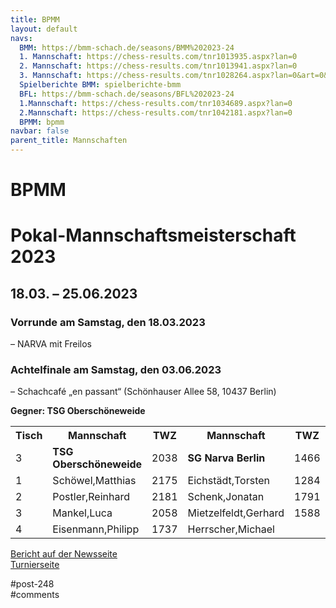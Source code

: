 ```yaml
---
title: BPMM 
layout: default
navs:
  BMM: https://bmm-schach.de/seasons/BMM%202023-24
  1. Mannschaft: https://chess-results.com/tnr1013935.aspx?lan=0
  2. Mannschaft: https://chess-results.com/tnr1013941.aspx?lan=0
  3. Mannschaft: https://chess-results.com/tnr1028264.aspx?lan=0&art=0&turdet=YES
  Spielberichte BMM: spielberichte-bmm
  BFL: https://bmm-schach.de/seasons/BFL%202023-24
  1.Mannschaft: https://chess-results.com/tnr1034689.aspx?lan=0
  2.Mannschaft: https://chess-results.com/tnr1042181.aspx?lan=0
  BPMM: bpmm
navbar: false
parent_title: Mannschaften
---
```

<div class="post-248 page type-page status-publish hentry" id="post-248">
<h1 class="entry-title">BPMM</h1>
<div class="entry-content">
<h1>Pokal-Mannschaftsmeisterschaft 2023</h1>
<h2>18.03. – 25.06.2023</h2>
<h3 class="heading3" id="a2"><strong>Vorrunde am Samstag, den 18.03.2023</strong></h3>
<p>– NARVA mit Freilos</p>
<h3><strong>Achtelfinale am Samstag, den 03.06.2023</strong></h3>
<p><b class="contentbold"></b> – Schachcafé „en passant“ (Schönhauser Allee 58, 10437 Berlin)</p>
<p><strong>Gegner: TSG Oberschöneweide</strong></p>
<table class="clean swiss">
<tbody>
<tr class="row1">
<th class="row1 col1 text">Tisch</th>
<th class="row1 col2 name">Mannschaft</th>
<th class="row1 col3 elo">TWZ</th>
<th class="row1 col4 name">Mannschaft</th>
<th class="row1 col5 elo">TWZ</th>
<th class="row1 col6 elo">Erg.</th>
<th class="row1 col7 text"></th>
<th class="row1 col8 elo">Erg.</th>
</tr>
<tr class="row14">
<td class="row14 col1 text">3</td>
<td class="row14 col2 name"><strong>TSG Oberschöneweide</strong></td>
<td class="row14 col3 elo">2038</td>
<td class="row14 col4 name"><strong>SG Narva Berlin</strong></td>
<td class="row14 col5 elo">1466</td>
<td class="row14 col6 elo"><strong>3</strong></td>
<td class="row14 col7 text"><strong>:</strong></td>
<td class="row14 col8 elo"><strong>1</strong></td>
</tr>
<tr class="row15">
<td class="row15 col1 text">1</td>
<td class="row15 col2 name">Schöwel,Matthias</td>
<td class="row15 col3 elo">2175</td>
<td class="row15 col4 name">Eichstädt,Torsten</td>
<td class="row15 col5 elo">1284</td>
<td class="row15 col6 elo">1</td>
<td class="row15 col7 text">:</td>
<td class="row15 col8 elo">0</td>
</tr>
<tr class="row16">
<td class="row16 col1 text">2</td>
<td class="row16 col2 name">Postler,Reinhard</td>
<td class="row16 col3 elo">2181</td>
<td class="row16 col4 name">Schenk,Jonatan</td>
<td class="row16 col5 elo">1791</td>
<td class="row16 col6 elo">½</td>
<td class="row16 col7 text">:</td>
<td class="row16 col8 elo">½</td>
</tr>
<tr class="row17">
<td class="row17 col1 text">3</td>
<td class="row17 col2 name">Mankel,Luca</td>
<td class="row17 col3 elo">2058</td>
<td class="row17 col4 name">Mietzelfeldt,Gerhard</td>
<td class="row17 col5 elo">1588</td>
<td class="row17 col6 elo">½</td>
<td class="row17 col7 text">:</td>
<td class="row17 col8 elo">½</td>
</tr>
<tr class="row18">
<td class="row18 col1 text">4</td>
<td class="row18 col2 name">Eisenmann,Philipp</td>
<td class="row18 col3 elo">1737</td>
<td class="row18 col4 name">Herrscher,Michael</td>
<td class="row18 col5 elo"></td>
<td class="row18 col6 elo">1</td>
<td class="row18 col7 text">:</td>
<td class="row18 col8 elo">0</td>
</tr>
</tbody>
</table>
<p><a href="https://www.narva-schach.de/wordpress/2023/06/04/bpmm-2023/">Bericht auf der Newsseite</a><br/>
<a href="https://www.berlinerschachverband.de/chronik-2023/articles/berliner-pokal-mannschafts-meisterschaft-2023.html" rel="noopener" target="_blank">Turnierseite</a></p>
</div><!-- .entry-content -->
</div> #post-248 
<div id="comments">
</div> #comments 
